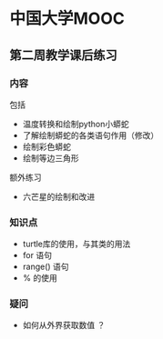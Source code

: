 # 中国大学MOOC
## 第二周教学课后练习

### 内容

包括

+ 温度转换和绘制python小蟒蛇
+ 了解绘制蟒蛇的各类语句作用（修改）
+ 绘制彩色蟒蛇
+ 绘制等边三角形

额外练习 

+ 六芒星的绘制和改进

### 知识点

+ turtle库的使用，与其类的用法
+ for 语句
+ range() 语句
+ % 的使用


### 疑问

+ 如何从外界获取数值 ？
